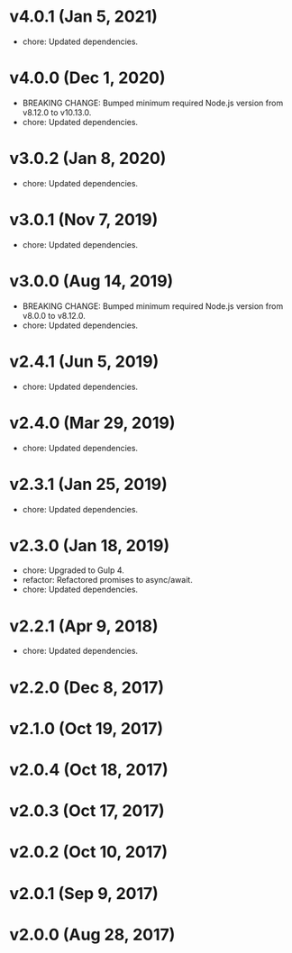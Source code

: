 # v4.0.1 (Jan 5, 2021)

 * chore: Updated dependencies.

# v4.0.0 (Dec 1, 2020)

 * BREAKING CHANGE: Bumped minimum required Node.js version from v8.12.0 to v10.13.0.
 * chore: Updated dependencies.

# v3.0.2 (Jan 8, 2020)

 * chore: Updated dependencies.

# v3.0.1 (Nov 7, 2019)

 * chore: Updated dependencies.

# v3.0.0 (Aug 14, 2019)

 * BREAKING CHANGE: Bumped minimum required Node.js version from v8.0.0 to v8.12.0.
 * chore: Updated dependencies.

# v2.4.1 (Jun 5, 2019)

 * chore: Updated dependencies.

# v2.4.0 (Mar 29, 2019)

 * chore: Updated dependencies.

# v2.3.1 (Jan 25, 2019)

 * chore: Updated dependencies.

# v2.3.0 (Jan 18, 2019)

 * chore: Upgraded to Gulp 4.
 * refactor: Refactored promises to async/await.
 * chore: Updated dependencies.

# v2.2.1 (Apr 9, 2018)

 * chore: Updated dependencies.

# v2.2.0 (Dec 8, 2017)

# v2.1.0 (Oct 19, 2017)

# v2.0.4 (Oct 18, 2017)

# v2.0.3 (Oct 17, 2017)

# v2.0.2 (Oct 10, 2017)

# v2.0.1 (Sep 9, 2017)

# v2.0.0 (Aug 28, 2017)
